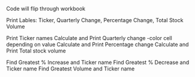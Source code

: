 Code will flip through workbook


Print Lables: Ticker, Quarterly Change, Percentage Change, Total Stock Volume

Print Ticker names
Calculate and Print Quarterly change
  -color cell depending on value
Calculate and Print Percentage change
Calculate and Print Total stock volume

Find Greatest % Increase and Ticker name
Find Greatest % Decrease and Ticker name
Find Greatest Volume and Ticker name
